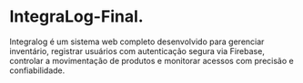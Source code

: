 # IntegraLog-Final.
Integralog é um sistema web completo desenvolvido para gerenciar inventário, registrar usuários com autenticação segura via Firebase, controlar a movimentação de produtos e monitorar acessos com precisão e confiabilidade.
